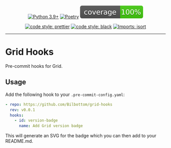 <div align="center">

[![Python 3.9+](https://img.shields.io/badge/python-3.9+-blue.svg)](https://www.python.org/downloads/release/python-390/)
[![Poetry](https://img.shields.io/endpoint?url=https://python-poetry.org/badge/v0.json)](https://python-poetry.org/)
[![coverage](coverage.svg)](https://github.com/dbrgn/coverage-badge)

[![code style: prettier](https://img.shields.io/badge/code_style-prettier-ff69b4.svg?style=flat-square)](https://github.com/prettier/prettier)
[![code style: black](https://img.shields.io/badge/code%20style-black-000000.svg)](https://github.com/psf/black)
[![Imports: isort](https://img.shields.io/badge/%20imports-isort-%231674b1?style=flat&labelColor=ef8336)](https://pycqa.github.io/isort/)

</div>

---

# Grid Hooks

Pre-commit hooks for Grid.

## Usage

Add the following hook to your `.pre-commit-config.yaml`:

```yaml
- repo: https://github.com/Bilbottom/grid-hooks
  rev: v0.0.1
  hooks:
    - id: version-badge
      name: Add Grid version badge
```

This will generate an SVG for the badge which you can then add to your README.md.

